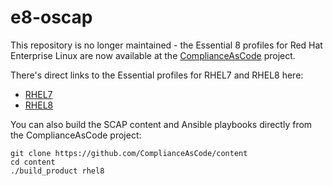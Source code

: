# e8-oscap

This repository is no longer maintained - the Essential 8 profiles for Red Hat Enterprise Linux are now available at the [ComplianceAsCode](https://github.com/ComplianceAsCode/content) project.

There's direct links to the Essential profiles for RHEL7 and RHEL8 here:
* [RHEL7](https://github.com/ComplianceAsCode/content/blob/master/rhel7/profiles/e8.profile)
* [RHEL8](https://github.com/ComplianceAsCode/content/blob/master/rhel8/profiles/e8.profile)

You can also build the SCAP content and Ansible playbooks directly from the ComplianceAsCode project:
```
git clone https://github.com/ComplianceAsCode/content
cd content
./build_product rhel8
```
